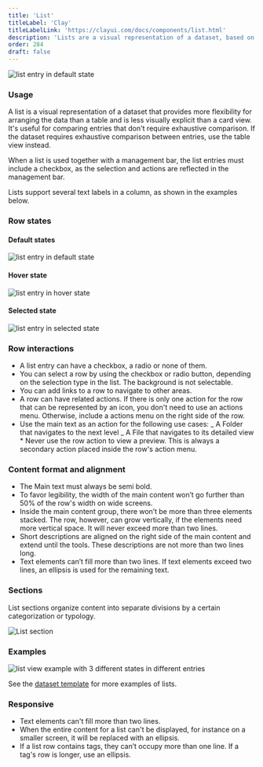 ```yaml
---
title: 'List'
titleLabel: 'Clay'
titleLabelLink: 'https://clayui.com/docs/components/list.html'
description: 'Lists are a visual representation of a dataset, based on groups of related content, that is organized vertically.'
order: 284
draft: false
---
```


![list entry in default state](/images/lexicon/ListViewDefault.jpg)

### Usage

A list is a visual representation of a dataset that provides more flexibility for arranging the data than a table and is less visually explicit than a card view. It's useful for comparing entries that don't require exhaustive comparison. If the dataset requires exhaustive comparison between entries, use the table view instead.

When a list is used together with a management bar, the list entries must include a checkbox, as the selection and actions are reflected in the management bar.

Lists support several text labels in a column, as shown in the examples below.

### Row states

#### Default states

![list entry in default state](/images/lexicon/ListViewDefault.jpg)

#### Hover state

![list entry in hover state](/images/lexicon/ListViewHover.jpg)

#### Selected state

![list entry in selected state](/images/lexicon/ListViewActive.jpg)

### Row interactions

-   A list entry can have a checkbox, a radio or none of them.
-   You can select a row by using the checkbox or radio button, depending on the selection type in the list. The background is not selectable.
-   You can add links to a row to navigate to other areas.
-   A row can have related actions. If there is only one action for the row that can be represented by an icon, you don't need to use an actions menu. Otherwise, include a actions menu on the right side of the row.
-   Use the main text as an action for the following use cases:
    _ A Folder that navigates to the next level
    _ A File that navigates to its detailed view \* Never use the row action to view a preview. This is always a secondary action placed inside the row's action menu.

### Content format and alignment

-   The Main text must always be semi bold.
-   To favor legibility, the width of the main content won’t go further than 50% of the row's width on wide screens.
-   Inside the main content group, there won’t be more than three elements stacked. The row, however, can grow vertically, if the elements need more vertical space. It will never exceed more than two lines.
-   Short descriptions are aligned on the right side of the main content and extend until the tools. These descriptions are not more than two lines long.
-   Text elements can’t fill more than two lines. If text elements exceed two lines, an ellipsis is used for the remaining text.

### Sections

List sections organize content into separate divisions by a certain categorization or typology.

![List section](/images/lexicon/ListViewGroupSeparator.jpg)

### Examples

![list view example with 3 different states in different entries](/images/lexicon/ListViewExample.jpg)

See the [dataset template](./../../Templates/dataset-template) for more examples of lists.

### Responsive

-   Text elements can't fill more than two lines.
-   When the entire content for a list can't be displayed, for instance on a smaller screen, it will be replaced with an ellipsis.
-   If a list row contains tags, they can’t occupy more than one line. If a tag's row is longer, use an ellipsis.
